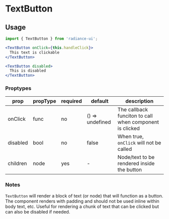 # TextButton

## Usage

```jsx
import { TextButton } from 'radiance-ui';

<TextButton onClick={this.handleClick}>
  This text is clickable
</TextButton>

<TextButton disabled>
  This is disabled
</TextButton>
```

<!-- STORY -->

### Proptypes

| prop     | propType | required | default         | description                                             |
| -------- | -------- | -------- | --------------- | ------------------------------------------------------- |
| onClick  | func     | no       | () => undefined | The callback funciton to call when component is clicked |
| disabled | bool     | no       | false           | When true, `onClick` will not be called                 |
| children | node     | yes      | -               | Node/text to be rendered inside the button              |

### Notes

`TextButton` will render a block of text (or node) that will function as a button. The component renders with padding and should not be used inline within body text, etc. Useful for rendering a chunk of text that can be clicked but can also be disabled if needed.
